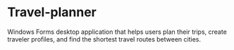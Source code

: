# Travel-planner
Windows Forms desktop application that helps users plan their trips, create traveler profiles, and find the shortest travel routes between cities.
